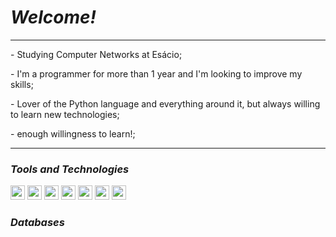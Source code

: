 _<h1>Welcome!</h1>_
<hr>
<p>- Studying Computer Networks at Esácio;</p>
<p>- I'm a programmer for more than 1 year and I'm looking to improve my skills;</p>
<p>- Lover of the Python language and everything around it, but always willing to learn new technologies;</p>
<p>- enough willingness to learn!;</p>
<hr>

**_<h3>Tools and Technologies</h3>_**
  <p><img src="https://img.shields.io/badge/Python-3776AB?style=for-the-badge&logo=python&logoColor=white" height="23"/>
  <img src="https://img.shields.io/badge/PyCharm-000000.svg?&style=for-the-badge&logo=PyCharm&logoColor=white" height="23"/>
  <img src="[https://img.shields.io/badge/Windows-0078D6?style=for-the-badge&logo=windows&logoColor=white](https://img.shields.io/badge/HTML5-E34F26?style=for-the-badge&logo=html5&logoColor=white
)" height="23"/> <img src="https://img.shields.io/badge/HTML5-E34F26?style=for-the-badge&logo=html5&logoColor=white" height="23"/>
  <img src="https://img.shields.io/badge/CSS3-1572B6?style=for-the-badge&logo=css3&logoColor=white" height="23"/>
  <img src="https://img.shields.io/badge/Bootstrap-563D7C?style=for-the-badge&logo=bootstrap&logoColor=white" height="23"/> <img src="https://img.shields.io/badge/Flask-000000?style=for-the-badge&logo=flask&logoColor=white" height="23"/></p>

**_<h3>Databases</h3>_**
